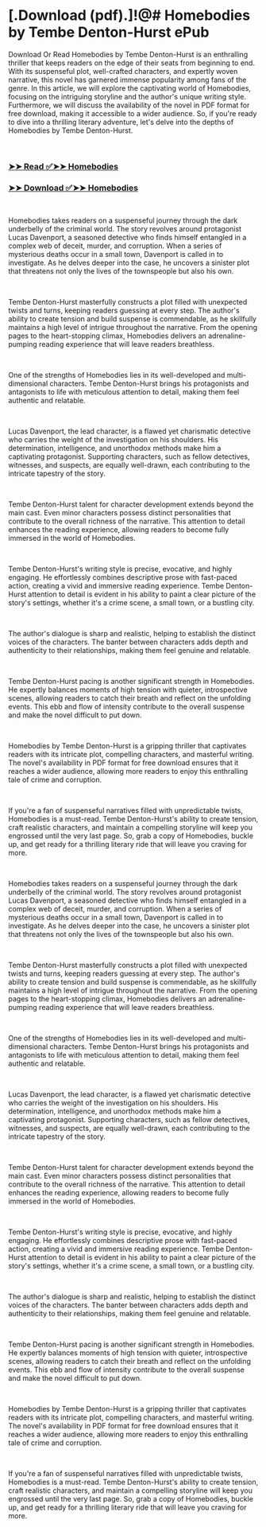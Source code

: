 # [.Download (pdf).]!@# Homebodies by Tembe Denton-Hurst ePub

<p>Download Or Read Homebodies by Tembe Denton-Hurst is an enthralling thriller that keeps readers on the edge of their seats from beginning to end. With its suspenseful plot, well-crafted characters, and expertly woven narrative, this novel has garnered immense popularity among fans of the genre. In this article, we will explore the captivating world of Homebodies, focusing on the intriguing storyline and the author's unique writing style. Furthermore, we will discuss the availability of the novel in PDF format for free download, making it accessible to a wider audience. So, if you're ready to dive into a thrilling literary adventure, let's delve into the depths of Homebodies by Tembe Denton-Hurst.</p>
<p>&nbsp;</p>

### [➤➤ Read ✅➤➤ Homebodies](https://pdf2worldwide.blogspot.com/id/62558851)

### [➤➤ Download ✅➤➤ Homebodies](https://pdf2worldwide.blogspot.com/id/62558851)

<p>&nbsp;</p>
<p>Homebodies takes readers on a suspenseful journey through the dark underbelly of the criminal world. The story revolves around protagonist Lucas Davenport, a seasoned detective who finds himself entangled in a complex web of deceit, murder, and corruption. When a series of mysterious deaths occur in a small town, Davenport is called in to investigate. As he delves deeper into the case, he uncovers a sinister plot that threatens not only the lives of the townspeople but also his own.</p>
<p>&nbsp;</p>
<p>Tembe Denton-Hurst masterfully constructs a plot filled with unexpected twists and turns, keeping readers guessing at every step. The author's ability to create tension and build suspense is commendable, as he skillfully maintains a high level of intrigue throughout the narrative. From the opening pages to the heart-stopping climax, Homebodies delivers an adrenaline-pumping reading experience that will leave readers breathless.</p>
<p>&nbsp;</p>
<p>One of the strengths of Homebodies lies in its well-developed and multi-dimensional characters. Tembe Denton-Hurst brings his protagonists and antagonists to life with meticulous attention to detail, making them feel authentic and relatable.</p>
<p>&nbsp;</p>
<p>Lucas Davenport, the lead character, is a flawed yet charismatic detective who carries the weight of the investigation on his shoulders. His determination, intelligence, and unorthodox methods make him a captivating protagonist. Supporting characters, such as fellow detectives, witnesses, and suspects, are equally well-drawn, each contributing to the intricate tapestry of the story.</p>
<p>&nbsp;</p>
<p>Tembe Denton-Hurst talent for character development extends beyond the main cast. Even minor characters possess distinct personalities that contribute to the overall richness of the narrative. This attention to detail enhances the reading experience, allowing readers to become fully immersed in the world of Homebodies.</p>
<p>&nbsp;</p>
<p>Tembe Denton-Hurst's writing style is precise, evocative, and highly engaging. He effortlessly combines descriptive prose with fast-paced action, creating a vivid and immersive reading experience. Tembe Denton-Hurst attention to detail is evident in his ability to paint a clear picture of the story's settings, whether it's a crime scene, a small town, or a bustling city.</p>
<p>&nbsp;</p>
<p>The author's dialogue is sharp and realistic, helping to establish the distinct voices of the characters. The banter between characters adds depth and authenticity to their relationships, making them feel genuine and relatable.</p>
<p>&nbsp;</p>
<p>Tembe Denton-Hurst pacing is another significant strength in Homebodies. He expertly balances moments of high tension with quieter, introspective scenes, allowing readers to catch their breath and reflect on the unfolding events. This ebb and flow of intensity contribute to the overall suspense and make the novel difficult to put down.</p>
<p>&nbsp;</p>
<p>Homebodies by Tembe Denton-Hurst is a gripping thriller that captivates readers with its intricate plot, compelling characters, and masterful writing. The novel's availability in PDF format for free download ensures that it reaches a wider audience, allowing more readers to enjoy this enthralling tale of crime and corruption.</p>
<p>&nbsp;</p>
<p>If you're a fan of suspenseful narratives filled with unpredictable twists, Homebodies is a must-read. Tembe Denton-Hurst's ability to create tension, craft realistic characters, and maintain a compelling storyline will keep you engrossed until the very last page. So, grab a copy of Homebodies, buckle up, and get ready for a thrilling literary ride that will leave you craving for more.</p>
<p>&nbsp;</p>
<p>Homebodies takes readers on a suspenseful journey through the dark underbelly of the criminal world. The story revolves around protagonist Lucas Davenport, a seasoned detective who finds himself entangled in a complex web of deceit, murder, and corruption. When a series of mysterious deaths occur in a small town, Davenport is called in to investigate. As he delves deeper into the case, he uncovers a sinister plot that threatens not only the lives of the townspeople but also his own.</p>
<p>&nbsp;</p>
<p>Tembe Denton-Hurst masterfully constructs a plot filled with unexpected twists and turns, keeping readers guessing at every step. The author's ability to create tension and build suspense is commendable, as he skillfully maintains a high level of intrigue throughout the narrative. From the opening pages to the heart-stopping climax, Homebodies delivers an adrenaline-pumping reading experience that will leave readers breathless.</p>
<p>&nbsp;</p>
<p>One of the strengths of Homebodies lies in its well-developed and multi-dimensional characters. Tembe Denton-Hurst brings his protagonists and antagonists to life with meticulous attention to detail, making them feel authentic and relatable.</p>
<p>&nbsp;</p>
<p>Lucas Davenport, the lead character, is a flawed yet charismatic detective who carries the weight of the investigation on his shoulders. His determination, intelligence, and unorthodox methods make him a captivating protagonist. Supporting characters, such as fellow detectives, witnesses, and suspects, are equally well-drawn, each contributing to the intricate tapestry of the story.</p>
<p>&nbsp;</p>
<p>Tembe Denton-Hurst talent for character development extends beyond the main cast. Even minor characters possess distinct personalities that contribute to the overall richness of the narrative. This attention to detail enhances the reading experience, allowing readers to become fully immersed in the world of Homebodies.</p>
<p>&nbsp;</p>
<p>Tembe Denton-Hurst's writing style is precise, evocative, and highly engaging. He effortlessly combines descriptive prose with fast-paced action, creating a vivid and immersive reading experience. Tembe Denton-Hurst attention to detail is evident in his ability to paint a clear picture of the story's settings, whether it's a crime scene, a small town, or a bustling city.</p>
<p>&nbsp;</p>
<p>The author's dialogue is sharp and realistic, helping to establish the distinct voices of the characters. The banter between characters adds depth and authenticity to their relationships, making them feel genuine and relatable.</p>
<p>&nbsp;</p>
<p>Tembe Denton-Hurst pacing is another significant strength in Homebodies. He expertly balances moments of high tension with quieter, introspective scenes, allowing readers to catch their breath and reflect on the unfolding events. This ebb and flow of intensity contribute to the overall suspense and make the novel difficult to put down.</p>
<p>&nbsp;</p>
<p>Homebodies by Tembe Denton-Hurst is a gripping thriller that captivates readers with its intricate plot, compelling characters, and masterful writing. The novel's availability in PDF format for free download ensures that it reaches a wider audience, allowing more readers to enjoy this enthralling tale of crime and corruption.</p>
<p>&nbsp;</p>
<p>If you're a fan of suspenseful narratives filled with unpredictable twists, Homebodies is a must-read. Tembe Denton-Hurst's ability to create tension, craft realistic characters, and maintain a compelling storyline will keep you engrossed until the very last page. So, grab a copy of Homebodies, buckle up, and get ready for a thrilling literary ride that will leave you craving for more.</p>
<p>&nbsp;</p>
